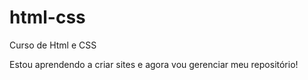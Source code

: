 # html-css
 Curso de Html e CSS

 Estou aprendendo a criar sites e agora vou gerenciar meu repositório!
 
 <a href="https://erickjunior017.github.io/html-css/desfio/d010/adroid.html" target="_blanck">